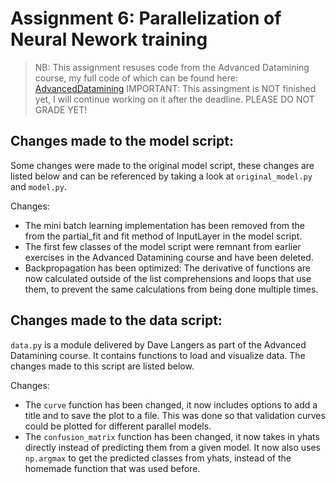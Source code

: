 # Assignment 6: Parallelization of Neural Nework training
> NB: This assignment resuses code from the Advanced Datamining course,
> my full code of which can be found here: [AdvancedDatamining](https://github.com/TimSwarts/AdvancedDatamining)
> IMPORTANT: This assingment is NOT finished yet, I will continue working on it after the deadline.
> PLEASE DO NOT GRADE YET!

## Changes made to the model script:
Some changes were made to the original model script, these changes are listed below and can be referenced
by taking a look at ``original_model.py`` and ``model.py``.

Changes:

* The mini batch learning implementation has been removed from the from the partial_fit and fit method of InputLayer in the model script.
* The first few classes of the model script were remnant from earlier exercises in the Advanced Datamining course and have been deleted.
* Backpropagation has been optimized:
The derivative of functions are now calculated outside of the
list comprehensions and loops that use them, to prevent the same calculations from being done multiple times.

## Changes made to the data script:
``data.py`` is a module delivered by Dave Langers as part of the Advanced Datamining course. It contains functions to load and visualize data. The changes made to this script are listed below.

Changes:

* The ``curve`` function has been changed, it now includes options to add a title and to save the plot to a file.
This was done so that validation curves could be plotted for different parallel models.
* The ``confusion_matrix`` function has been changed, it now takes in yhats directly instead of predicting them from a given model. It now also uses ``np.argmax`` to get the predicted classes from yhats, instead of the homemade function that was used before.